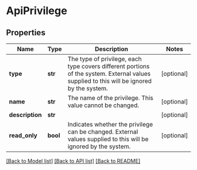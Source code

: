 # ApiPrivilege

## Properties
Name | Type | Description | Notes
------------ | ------------- | ------------- | -------------
**type** | **str** | The type of privilege, each type covers different portions of the system. External values supplied to this will be ignored by the system. | [optional] 
**name** | **str** | The name of the privilege.  This value cannot be changed. | [optional] 
**description** | **str** |  | [optional] 
**read_only** | **bool** | Indicates whether the privilege can be changed. External values supplied to this will be ignored by the system. | [optional] 

[[Back to Model list]](../README.md#documentation-for-models) [[Back to API list]](../README.md#documentation-for-api-endpoints) [[Back to README]](../README.md)


